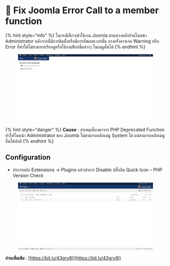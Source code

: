# 🌺 Fix Joomla Error Call to a member function

{% hint style="info" %}
ในกรณีที่เราเข้าใช้งาน Joomla ผ่านทางหลังบ้านในหน้า Administrator หลังจากที่มีการติดตั้งหรือมีการอัพเดทเวอร์ชั่น บางครั้งอาจเจอ Warning หรือ Error ที่ทำให้ไม่สามารถเรียกดูหรือใช้งานฟังก์ชั่นต่างๆ ในเมนูนั้นได้
{% endhint %}

<figure><img src="../../.gitbook/assets/joomla-deprecated-01.jpg" alt=""><figcaption></figcaption></figure>

{% hint style="danger" %}
**Cause** : สาเหตุเนื่องมาจาก PHP Deprecated Function ทำให้ในหน้า Administrator ของ Joomla ไม่สามารถคลิกเมนู System ได้ แต่สามารถคลิกเมนูอื่นได้ปกติ
{% endhint %}

## **Configuration**

* ทำการคลิก Extensions -> Plugins แล้วทำการ Disable ปลั๊กอิน Quick Icon – PHP Version Check

<figure><img src="../../.gitbook/assets/joomla-deprecated-02.jpg" alt=""><figcaption></figcaption></figure>

**อ่านเพิ่มเติม** : [https://bit.ly/43gry8I](https://bit.ly/43gry8I)
